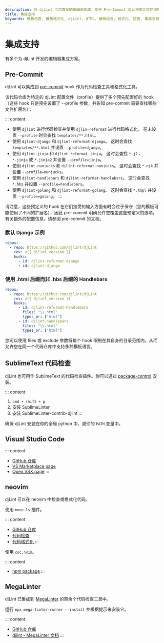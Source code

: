 ```yaml
---
description: 将 djLint 与您喜爱的编辑器集成。使用 Pre-Commit 自动格式化您的模板。在 SublimeText 中进行代码检查（Lint）。
title: 集成支持
keywords: 模板检查, 模板格式化, djLint, HTML, 模板语言, 格式化, 检查, 集成支持
---
```


# 集成支持

有多个为 djLint 开发的编辑器集成方案。

## Pre-Commit

djLint 可以集成到 [pre-commit](https://pre-commit.com) hook 作为代码检查工具和格式化工具。

该代码仓库为特定的 djLint 配置文件（profile）提供了多个预先配置好的 hook（这些 hook 只是预先设置了 --profile 参数，并告知 pre-commit 需要查找哪些文件扩展名）：

::: content

- 使用 `djlint` 进行代码检查并使用 `djlin-reformat` 进行代码格式化。
  在未设置 `--profile` 时会查找 `templates/**.html`。
- 使用 `djlint-django` 和 `djlint-reformat-django`。
  这时会查找 `templates/**.html` 并设置 `--profile=django`。
- 使用 `djlint-jinja` 和 `djlint-reformat-jinja`。
  这时会查找 `*.j2` 、 `*.jinja` 或 `*.jinja2` 并设置 `--profile=jinja`。
- 使用 `djlint-nunjucks` 和 `djlint-reformat-nunjucks`。
  这时会查找 `*.njk` 并设置 `--profile=nunjucks`。
- 使用 `djlint-handlebars` 和 `djlint-reformat-handlebars`。
  这时会查找 `*.hbs` 并设置 `--profile=handlebars`。
- 使用 `djlint-golang` 和 `djlint-reformat-golang`。
  这时会查找 `*.tmpl` 并设置 `--profile=golang`。
  :::

请注意，这些预定义的 hook 在它们接受的输入方面有时会过于保守（您的模板可能使用了不同的扩展名），因此 pre-commit 明确允许您覆盖这些预定义的选项。有关额外的配置信息，请参阅 pre-commit 的文档。

### 默认 Django 示例

```yaml
repos:
  - repo: https://github.com/djlint/djLint
    rev: v{{ djlint_version }}
    hooks:
      - id: djlint-reformat-django
      - id: djlint-django
```

### 使用 .html 后缀而非 .hbs 后缀的 Handlebars

```yaml
repos:
  - repo: https://github.com/djlint/djLint
    rev: v{{ djlint_version }}
    hooks:
      - id: djlint-reformat-handlebars
        files: "\\.html"
        types_or: ["html"]
      - id: djlint-handlebars
        files: "\\.html"
        types_or: ["html"]
```

您可以使用 files 或 exclude 参数将每个 hook 限制在其自身的目录范围内，从而允许您在同一个代码仓库中支持多种模板语言。

## SublimeText 代码检查

djLint 也可用作 SublimeText 的代码检查插件。你可以通过 [package-control](https://packagecontrol.io/packages/SublimeLinter-contrib-djlint) 安装。

::: content

1. `cmd + shift + p`
2. 安装 SublimeLinter
3. 安装 SublimeLinter-contrib-djlint
   :::

确保 djLint 安装在你的全局 python 中，或你的 `PATH` 变量中。

## Visual Studio Code

::: content

- [GitHub 仓库](https://github.com/djlint/djlint-vscode)
- [VS Marketplace page](https://marketplace.visualstudio.com/items?itemName=monosans.djlint)
- [Open VSX page](https://open-vsx.org/extension/monosans/djlint)
  :::

## neovim

djLint 可以在 neovim 中检查或格式化代码。

使用 `none-ls` 插件。

::: content

- [GitHub 仓库](https://github.com/nvimtools/none-ls.nvim)
- [代码检查](https://github.com/nvimtools/none-ls.nvim/blob/main/doc/BUILTINS.md#djlint)
- [代码格式化](https://github.com/nvimtools/none-ls.nvim/blob/main/doc/BUILTINS.md#djlint-1)
  :::

使用 `coc.nvim`。

::: content

- [npm package](https://www.npmjs.com/package/coc-htmldjango)
  :::

## MegaLinter

djLint 已集成到 [MegaLinter](https://megalinter.io) 的百余个代码检查工具中。

运行 `npx mega-linter-runner --install` 并根据提示来安装它。

::: content

- [GitHub 仓库](https://github.com/oxsecurity/megalinter)
- [djlint - MegaLinter 文档](https://megalinter.io/latest/descriptors/html_djlint/)
  :::
